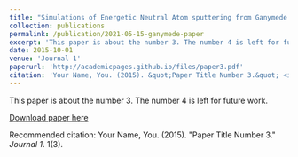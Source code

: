 ```yaml
---
title: "Simulations of Energetic Neutral Atom sputtering from Ganymede in preparation for the JUICE mission"
collection: publications
permalink: /publication/2021-05-15-ganymede-paper
excerpt: 'This paper is about the number 3. The number 4 is left for future work.'
date: 2015-10-01
venue: 'Journal 1'
paperurl: 'http://academicpages.github.io/files/paper3.pdf'
citation: 'Your Name, You. (2015). &quot;Paper Title Number 3.&quot; <i>Journal 1</i>. 1(3).'
---
```

This paper is about the number 3. The number 4 is left for future work.

[Download paper here](http://academicpages.github.io/files/paper3.pdf)

Recommended citation: Your Name, You. (2015). "Paper Title Number 3." <i>Journal 1</i>. 1(3).
